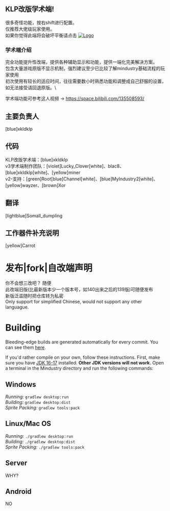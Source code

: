 ## KLP改版学术端!
很多奇怪功能，按右shift进行配置。\
仅推荐大佬级玩家使用。\
如果你觉得此端将会破坏平衡请点击
[![Logo](core/assets-raw/sprites/ui/logo.png)](https://github.com/Anuken/Mindustry)

### 学术端介绍
完全功能提升性改端，提供各种辅助显示和功能，提供一端化完美解决方案。\
包含大量游戏原版不显示机制，强烈建议至少已比较了解mindustry基础流程的玩家使用\
初次使用有较长的适应时间，往往需要数小时熟悉功能和调整成自己舒服的设置，如无法接受请回退原版。\

学术端功能可参考这人视频 -> https://space.bilibili.com/135508593/

## 主要负责人
[blue]xkldklp
## 代码
KLP改版学术端：[blue]xkldklp\
v3学术端制作团队：[violet]Lucky_Clover[white]、blac8、[blue]xkldklp[white]、[yellow]miner\
v2-支持：[green]Root[blue]Channel[white]、[blue]MyIndustry2[white]、[yellow]wayzer、[brown]Xor
## 翻译
[lightblue]Somall_dumpling
## 工作器件补充说明
[yellow]Carrot

# 发布|fork|自改端声明
你不会想三改吧？ 随便\
此改端旧版(比最新版本少一个版本号，如140出来之后的139版)可随便发布\
新版泛滥随时把仓库转为私密\
Only support for simplified Chinese, would not support any other languague.

# Building

Bleeding-edge builds are generated automatically for every commit. You can see them [here](https://github.com/Anuken/MindustryBuilds/releases).

If you'd rather compile on your own, follow these instructions.
First, make sure you have [JDK 16-17](https://adoptium.net/archive.html?variant=openjdk17&jvmVariant=hotspot) installed. **Other JDK versions will not work.** Open a terminal in the Mindustry directory and run the following commands:

## Windows

_Running:_ `gradlew desktop:run`  
_Building:_ `gradlew desktop:dist`  
_Sprite Packing:_ `gradlew tools:pack`

## Linux/Mac OS

_Running:_ `./gradlew desktop:run`  
_Building:_ `./gradlew desktop:dist`  
_Sprite Packing:_ `./gradlew tools:pack`

## Server

WHY?
## Android

NO

